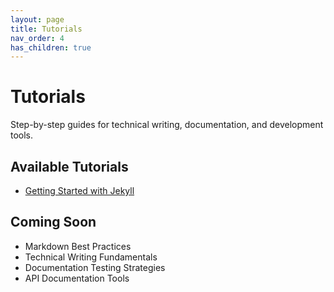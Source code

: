 ```yaml
---
layout: page
title: Tutorials
nav_order: 4
has_children: true
---
```


# Tutorials

Step-by-step guides for technical writing, documentation, and development tools.

## Available Tutorials

- [Getting Started with Jekyll](getting-started-with-jekyll)

## Coming Soon

- Markdown Best Practices
- Technical Writing Fundamentals
- Documentation Testing Strategies
- API Documentation Tools
